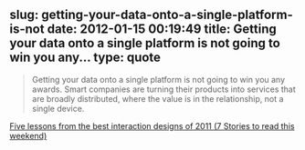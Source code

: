 slug: getting-your-data-onto-a-single-platform-is-not
date: 2012-01-15 00:19:49
title: Getting your data onto a single platform is not going to win you any...
type: quote
---

> Getting your data onto a single platform is not going to win you any awards. Smart companies are turning their products into services that are broadly distributed, where the value is in the relationship, not a single device.

[Five lessons from the best interaction designs of 2011 (7 Stories to read this weekend)](http://designmind.frogdesign.com/blog/5-lessons-from-the-best-interaction-designs-of-2011.html)
